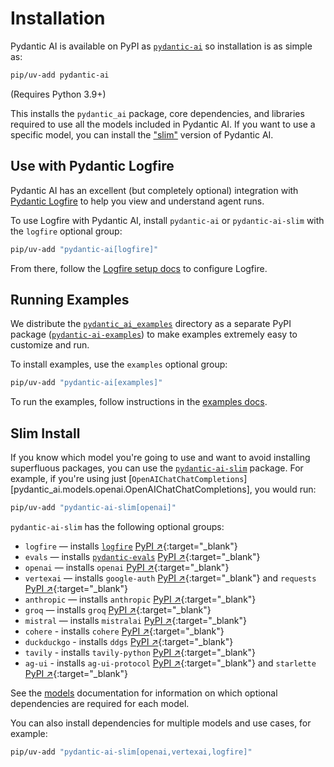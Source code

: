 # Installation

Pydantic AI is available on PyPI as [`pydantic-ai`](https://pypi.org/project/pydantic-ai/) so installation is as simple as:

```bash
pip/uv-add pydantic-ai
```

(Requires Python 3.9+)

This installs the `pydantic_ai` package, core dependencies, and libraries required to use all the models
included in Pydantic AI. If you want to use a specific model, you can install the ["slim"](#slim-install) version of Pydantic AI.

## Use with Pydantic Logfire

Pydantic AI has an excellent (but completely optional) integration with [Pydantic Logfire](https://pydantic.dev/logfire) to help you view and understand agent runs.

To use Logfire with Pydantic AI, install `pydantic-ai` or `pydantic-ai-slim` with the `logfire` optional group:

```bash
pip/uv-add "pydantic-ai[logfire]"
```

From there, follow the [Logfire setup docs](logfire.md#using-logfire) to configure Logfire.

## Running Examples

We distribute the [`pydantic_ai_examples`](https://github.com/pydantic/pydantic-ai/tree/main/examples/pydantic_ai_examples) directory as a separate PyPI package ([`pydantic-ai-examples`](https://pypi.org/project/pydantic-ai-examples/)) to make examples extremely easy to customize and run.

To install examples, use the `examples` optional group:

```bash
pip/uv-add "pydantic-ai[examples]"
```

To run the examples, follow instructions in the [examples docs](examples/index.md).

## Slim Install

If you know which model you're going to use and want to avoid installing superfluous packages, you can use the [`pydantic-ai-slim`](https://pypi.org/project/pydantic-ai-slim/) package.
For example, if you're using just [`OpenAIChatChatCompletions`][pydantic_ai.models.openai.OpenAIChatChatCompletions], you would run:

```bash
pip/uv-add "pydantic-ai-slim[openai]"
```

`pydantic-ai-slim` has the following optional groups:

* `logfire` — installs [`logfire`](logfire.md) [PyPI ↗](https://pypi.org/project/logfire){:target="_blank"}
* `evals` — installs [`pydantic-evals`](evals.md) [PyPI ↗](https://pypi.org/project/pydantic-evals){:target="_blank"}
* `openai` — installs `openai` [PyPI ↗](https://pypi.org/project/openai){:target="_blank"}
* `vertexai` — installs `google-auth` [PyPI ↗](https://pypi.org/project/google-auth){:target="_blank"} and `requests` [PyPI ↗](https://pypi.org/project/requests){:target="_blank"}
* `anthropic` — installs `anthropic` [PyPI ↗](https://pypi.org/project/anthropic){:target="_blank"}
* `groq` — installs `groq` [PyPI ↗](https://pypi.org/project/groq){:target="_blank"}
* `mistral` — installs `mistralai` [PyPI ↗](https://pypi.org/project/mistralai){:target="_blank"}
* `cohere` - installs `cohere` [PyPI ↗](https://pypi.org/project/cohere){:target="_blank"}
* `duckduckgo` - installs `ddgs` [PyPI ↗](https://pypi.org/project/ddgs){:target="_blank"}
* `tavily` - installs `tavily-python` [PyPI ↗](https://pypi.org/project/tavily-python){:target="_blank"}
* `ag-ui` - installs `ag-ui-protocol` [PyPI ↗](https://pypi.org/project/ag-ui-protocol){:target="_blank"} and `starlette` [PyPI ↗](https://pypi.org/project/starlette){:target="_blank"}

See the [models](models/index.md) documentation for information on which optional dependencies are required for each model.

You can also install dependencies for multiple models and use cases, for example:

```bash
pip/uv-add "pydantic-ai-slim[openai,vertexai,logfire]"
```
